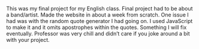 This was my final project for my English class. Final project had to be about a band/artist. Made the website in about a week from scratch. One issue I had was with the random quote generator I had going on. I used JavaScript to make it and it omits apostrophes within the quotes. Something I will fix eventually. Professor was very chill and didn’t care if you joke around a bit with your project. 
